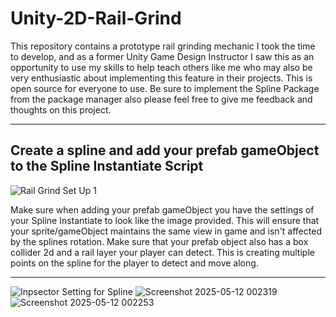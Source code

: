 # Unity-2D-Rail-Grind

This repository contains a prototype rail grinding mechanic I took the time to develop, and as a former Unity Game Design Instructor I saw this as an opportunity to use my skills to help teach others like me who may also be very enthusiastic about implementing this feature in their projects. This is open source for everyone to use. Be sure to implement the Spline Package from the package manager also please feel free to give me feedback and thoughts on this project.

-----------------------------------------------------------------------------------------------------------------
Create a spline and add your prefab gameObject to the Spline Instantiate Script
-----------------------------------------------------------------------------------------------------------------
![Rail Grind Set Up 1](https://github.com/user-attachments/assets/f2c3803d-b4b9-4fac-abb6-805e67d86d5c)

Make sure when adding your prefab gameObject you have the settings of your Spline Instantiate to look like the image provided. This will ensure that your sprite/gameObject maintains the same view in game and isn't affected by the splines rotation. Make sure that your prefab object also has a box collider 2d and a rail layer your player can detect. This is creating multiple points on the spline for the player to detect and move along.

-----------------------------------------------------------------------------------------------------------------
![Inpsector Setting for Spline](https://github.com/user-attachments/assets/c788d45d-d3c9-4a42-abcd-9a0749002e6a)
![Screenshot 2025-05-12 002319](https://github.com/user-attachments/assets/3c6603b3-b68b-4396-8322-0130563e5eef)
![Screenshot 2025-05-12 002253](https://github.com/user-attachments/assets/40975bba-77fe-4267-98b9-66de92b105a8)

